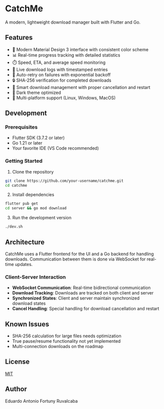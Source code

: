 # CatchMe

A modern, lightweight download manager built with Flutter and Go.

## Features

- 🎨 Modern Material Design 3 interface with consistent color scheme
- 📊 Real-time progress tracking with detailed statistics
- ⏱️ Speed, ETA, and average speed monitoring
- 📝 Live download logs with timestamped entries
- 🔄 Auto-retry on failures with exponential backoff
- 🔒 SHA-256 verification for completed downloads
- 🧠 Smart download management with proper cancellation and restart
- 🌙 Dark theme optimized
- 🎯 Multi-platform support (Linux, Windows, MacOS)

## Development

### Prerequisites

- Flutter SDK (3.7.2 or later)
- Go 1.21 or later
- Your favorite IDE (VS Code recommended)

### Getting Started

1. Clone the repository
```bash
git clone https://github.com/your-username/catchme.git
cd catchme
```

2. Install dependencies
```bash
flutter pub get
cd server && go mod download
```

3. Run the development version
```bash
./dev.sh
```

## Architecture

CatchMe uses a Flutter frontend for the UI and a Go backend for handling downloads. Communication between them is done via WebSocket for real-time updates.

### Client-Server Interaction

- **WebSocket Communication**: Real-time bidirectional communication
- **Download Tracking**: Downloads are tracked on both client and server
- **Synchronized States**: Client and server maintain synchronized download states
- **Cancel Handling**: Special handling for download cancellation and restart

## Known Issues

- SHA-256 calculation for large files needs optimization
- True pause/resume functionality not yet implemented
- Multi-connection downloads on the roadmap

## License

[MIT](LICENSE)

## Author

Eduardo Antonio Fortuny Ruvalcaba
